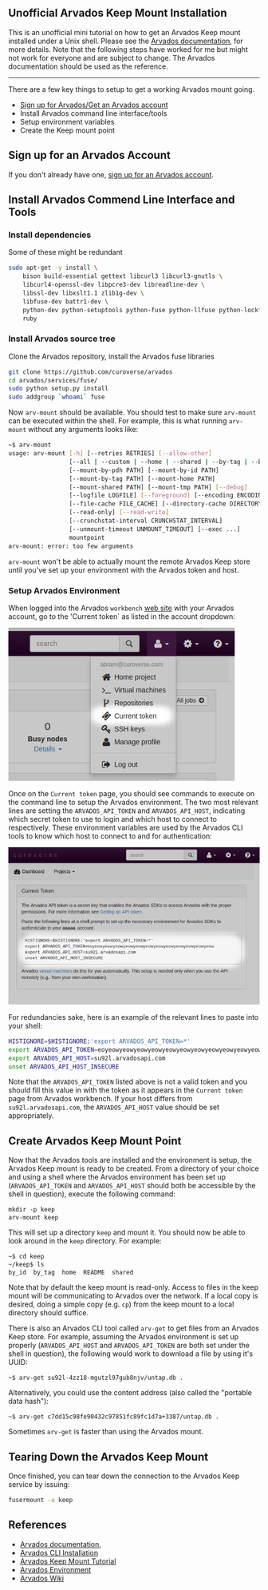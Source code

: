 Unofficial Arvados Keep Mount Installation
---

This is an unofficial mini tutorial on how to get an Arvados Keep
mount installed under a Unix shell.  Please see the [Arvados documentation](http://doc.arvados.org/),
for more details.  Note that the following steps have worked for me but might not work for everyone
and are subject to change.  The Arvados documentation should be used as the reference.

---

There are a few key things to setup to get a working Arvados mount going.

* [Sign up for Arvados/Get an Arvados account](https://workbench.su92l.arvadosapi.com)
* Install Arvados command line interface/tools
* Setup environment variables
* Create the Keep mount point

## Sign up for an Arvados Account

If you don't already have one, [sign up for an Arvados account](https://workbench.su92l.arvadosapi.com).

## Install Arvados Commend Line Interface and Tools

### Install dependencies

Some of these might be redundant

```bash
sudo apt-get -y install \
    bison build-essential gettext libcurl3 libcurl3-gnutls \
    libcurl4-openssl-dev libpcre3-dev libreadline-dev \
    libssl-dev libxslt1.1 zlib1g-dev \
    libfuse-dev battr1-dev \
    python-dev python-setuptools python-fuse python-llfuse python-lockfile python-docutils \
    ruby
```
### Install Arvados source tree

Clone the Arvados repository, install the Arvados fuse libraries

```bash
git clone https://github.com/curoverse/arvados
cd arvados/services/fuse/
sudo python setup.py install
sudo addgroup `whoami` fuse
```

Now `arv-mount` should be available. You should test to make sure `arv-mount` can be executed
within the shell.  For example, this is what running `arv-mount` without any arguments looks
like:

```bash
~$ arv-mount 
usage: arv-mount [-h] [--retries RETRIES] [--allow-other]
                 [--all | --custom | --home | --shared | --by-tag | --by-id | --by-pdh | --project UUID | --collection UUID_or_PDH]
                 [--mount-by-pdh PATH] [--mount-by-id PATH]
                 [--mount-by-tag PATH] [--mount-home PATH]
                 [--mount-shared PATH] [--mount-tmp PATH] [--debug]
                 [--logfile LOGFILE] [--foreground] [--encoding ENCODING]
                 [--file-cache FILE_CACHE] [--directory-cache DIRECTORY_CACHE]
                 [--read-only] [--read-write]
                 [--crunchstat-interval CRUNCHSTAT_INTERVAL]
                 [--unmount-timeout UNMOUNT_TIMEOUT] [--exec ...]
                 mountpoint
arv-mount: error: too few arguments
```
`arv-mount` won't be able to actually mount the remote Arvados Keep store
until you've set up your environment with the Arvados token and host.

### Setup Arvados Environment

When logged into the Arvados `workbench` [web site](https://workbench.su92l.arvadosapi.com) with
your Arvados account, go to the 'Current token` as listed in the account dropdown:

![Current Token Dropdown](img/arvados-workbench-cur-token-dropdown.png)

Once on the `Current token` page, you should see commands to execute on the command line
to setup the Arvados environment.  The two most relevant lines are setting the `ARVADOS_API_TOKEN`
and `ARVADOS_API_HOST`, indicating which secret token to use to login and which host to connect
to respectively.  These environment variables are used by the Arvados CLI tools to know which
host to connect to and for authentication:

![Current Token Page](img/arvados-workbench-current-token.png)

For redundancies sake, here is an example of the relevant lines to paste into your shell:

```bash
HISTIGNORE=$HISTIGNORE:'export ARVADOS_API_TOKEN=*'
export ARVADOS_API_TOKEN=eoyeowyeowyeowyeowyeowyeowyeowyeowyeowyeowyeowyeow
export ARVADOS_API_HOST=su92l.arvadosapi.com
unset ARVADOS_API_HOST_INSECURE
```

Note that the `ARVADOS_API_TOKEN` listed above is not a valid token and you should
fill this value in with the token as it appears in the `Current token` page from
Arvados workbench.  If your host differs from `su92l.arvadosapi.com`, the `ARVADOS_API_HOST`
value should be set appropriately.

## Create Arvados Keep Mount Point

Now that the Arvados tools are installed and the environment is setup, the Arvados Keep
mount is ready to be created.  From a directory of your choice and using a shell
where the Arvados environment has been set up (`ARVADOS_API_TOKEN` and `ARVADOS_API_HOST`
should both be accessible by the shell in question), execute the following command:

```
mkdir -p keep
arv-mount keep
```

This will set up a directory `keep` and mount it.  You should now be able to look around in the
`keep` directory.  For example:

```
~$ cd keep
~/keep$ ls
by_id  by_tag  home  README  shared
```

Note that by default the keep mount is read-only.  Access to files in the keep mount will
be communicating to Arvados over the network.  If a local copy is desired, doing a simple copy (e.g. `cp`)
from the keep mount to a local directory should suffice.

There is also an Arvados CLI tool called `arv-get` to get files from an Arvados Keep store.  For example,
assuming the Arvados environment is set up properly (`ARVADOS_API_HOST` and `ARVADOS_API_TOKEN` are both
set under the shell in question), the following would work to download a file by using it's UUID:

```
~$ arv-get su92l-4zz18-mgutzl97gub8njv/untap.db .
```

Alternatively, you could use the content address (also called the "portable data hash"):

```
~$ arv-get c7dd15c98fe90432c97851fc89fc1d7a+3387/untap.db .
```

Sometimes `arv-get` is faster than using the Arvados mount.

## Tearing Down the Arvados Keep Mount

Once finished, you can tear down the connection to the Arvados Keep service by issuing:

```bash
fusermount -u keep
```

References
---
* [Arvados documentation](http://doc.arvados.org/),
* [Arvados CLI Installation](http://doc.arvados.org/sdk/cli/install.html)
* [Arvados Keep Mount Tutorial](http://doc.arvados.org/user/tutorials/tutorial-keep-mount.html)
* [Arvados Environment](http://doc.arvados.org/user/getting_started/check-environment.html)
* [Arvados Wiki](https://dev.arvados.org/)

